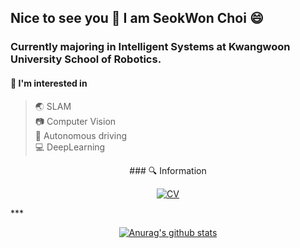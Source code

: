## Nice to see you 👋 I am SeokWon Choi  😄

### Currently majoring in Intelligent Systems at Kwangwoon University School of Robotics.  
#### 🚀 I'm interested in  
 > 🌏 SLAM  
 > 📷 Computer Vision  
 > 🚗 Autonomous driving  
 > 💻 DeepLearning  

 <div align=center>
### 🔍 Information
 
[![CV](http://img.shields.io/badge/-CV-black?style=flat-square&logo=github&link=https://davinci-ai.tistory.com/)](https://github.com/csw609/SeokWonChoi_CV/blob/main/SeokWonChoi_CV_210804.pdf) 

 </div>
***
  
 <div align=center>

 
 
[![Anurag's github stats](https://github-readme-stats.vercel.app/api?username=csw609)](https://github.com/anuraghazra/github-readme-stats)

</div>

<!--
**csw609/csw609** is a ✨ _special_ ✨ repository because its `README.md` (this file) appears on your GitHub profile.

Here are some ideas to get you started:

# add research interest
# add CV, Mail adress



- 🔭 I’m currently working on ...
- 🌱 I’m currently learning ...
- 👯 I’m looking to collaborate on ...
- 🤔 I’m looking for help with ...
- 💬 Ask me about ...
- 📫 How to reach me: ...
- 😄 Pronouns: ...
- ⚡ Fun fact: ...
-->
